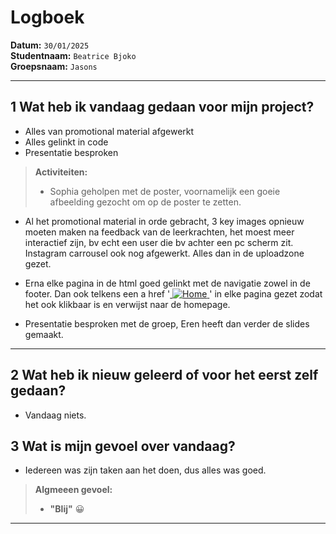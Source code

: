 # Logboek

**Datum:** `30/01/2025`  
**Studentnaam:** `Beatrice Bjoko`  
**Groepsnaam:** `Jasons`

---

## 1 Wat heb ik vandaag gedaan voor mijn project?

- Alles van promotional material afgewerkt
- Alles gelinkt in code
- Presentatie besproken

> **Activiteiten:**
>
> - Sophia geholpen met de poster, voornamelijk een goeie afbeelding gezocht om op de poster te zetten.

- Al het promotional material in orde gebracht, 3 key images opnieuw moeten maken na feedback van de leerkrachten, het moest meer interactief zijn, bv echt een user die bv achter een pc scherm zit. Instagram carrousel ook nog afgewerkt. Alles dan in de uploadzone gezet.
- Erna elke pagina in de html goed gelinkt met de navigatie zowel in de footer. Dan ook telkens een a href '<a href="../../index.html">
  <img src="../img/logo.png" alt="Home" />
  </a>' in elke pagina gezet zodat het ook klikbaar is en verwijst naar de homepage.

- Presentatie besproken met de groep, Eren heeft dan verder de slides gemaakt.
  >

---

## 2 Wat heb ik nieuw geleerd of voor het eerst zelf gedaan?

- Vandaag niets.

## 3 Wat is mijn gevoel over vandaag?

- Iedereen was zijn taken aan het doen, dus alles was goed.

> **Algmeeen gevoel:**
>
> - **"Blij"** 😀

---
